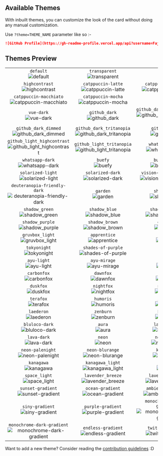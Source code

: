 <!-- DO NOT EDIT THIS FILE DIRECTLY -->
## Available Themes

With inbuilt themes, you can customize the look of the card without doing any manual customization.

Use `?theme=THEME_NAME` parameter like so :-

```md
![GitHub Profile](https://gh-readme-profile.vercel.app/api?username=FajarKim&theme=dark)
```

## Themes Preview

|                   |                   |                   |
| :---------------: | :---------------: | :---------------: |
| `default`</br>![default][default] | `transparent`</br>![transparent][transparent] | `dark`</br>![dark][dark] |
| `highcontrast`</br>![highcontrast][highcontrast] | `catppuccin-latte`</br>![catppuccin-latte][catppuccin-latte] | `catppuccin-frappe`</br>![catppuccin-frappe][catppuccin-frappe] |
| `catppuccin-macchiato`</br>![catppuccin-macchiato][catppuccin-macchiato] | `catppuccin-mocha`</br>![catppuccin-mocha][catppuccin-mocha] | `vue`</br>![vue][vue] |
| `vue-dark`</br>![vue-dark][vue-dark] | `github_dark`</br>![github_dark][github_dark] | `github_dark_highcontrast`</br>![github_dark_highcontrast][github_dark_highcontrast] |
| `github_dark_dimmed`</br>![github_dark_dimmed][github_dark_dimmed] | `github_dark_tritanopia`</br>![github_dark_tritanopia][github_dark_tritanopia] | `github_light`</br>![github_light][github_light] |
| `github_light_highcontrast`</br>![github_light_highcontrast][github_light_highcontrast] | `github_light_tritanopia`</br>![github_light_tritanopia][github_light_tritanopia] | `whatsapp-light`</br>![whatsapp-light][whatsapp-light] |
| `whatsapp-dark`</br>![whatsapp-dark][whatsapp-dark] | `buefy`</br>![buefy][buefy] | `buefy-dark`</br>![buefy-dark][buefy-dark] |
| `solarized-light`</br>![solarized-light][solarized-light] | `solarized-dark`</br>![solarized-dark][solarized-dark] | `vision-friendly-dark`</br>![vision-friendly-dark][vision-friendly-dark] |
| `deuteranopia-friendly-dark`</br>![deuteranopia-friendly-dark][deuteranopia-friendly-dark] | `garden`</br>![garden][garden] | `shadow_red`</br>![shadow_red][shadow_red] |
| `shadow_green`</br>![shadow_green][shadow_green] | `shadow_blue`</br>![shadow_blue][shadow_blue] | `shadow_orange`</br>![shadow_orange][shadow_orange] |
| `shadow_purple`</br>![shadow_purple][shadow_purple] | `shadow_brown`</br>![shadow_brown][shadow_brown] | `gruvbox`</br>![gruvbox][gruvbox] |
| `gruvbox_light`</br>![gruvbox_light][gruvbox_light] | `apprentice`</br>![apprentice][apprentice] | `radical`</br>![radical][radical] |
| `tokyonight`</br>![tokyonight][tokyonight] | `shades-of-purple`</br>![shades-of-purple][shades-of-purple] | `ayu`</br>![ayu][ayu] |
| `ayu-light`</br>![ayu-light][ayu-light] | `ayu-mirage`</br>![ayu-mirage][ayu-mirage] | `merko`</br>![merko][merko] |
| `carbonfox`</br>![carbonfox][carbonfox] | `dawnfox`</br>![dawnfox][dawnfox] | `dayfox`</br>![dayfox][dayfox] |
| `duskfox`</br>![duskfox][duskfox] | `nightfox`</br>![nightfox][nightfox] | `nordfox`</br>![nordfox][nordfox] |
| `terafox`</br>![terafox][terafox] | `humoris`</br>![humoris][humoris] | `iceberg`</br>![iceberg][iceberg] |
| `laederon`</br>![laederon][laederon] | `zenburn`</br>![zenburn][zenburn] | `bluloco`</br>![bluloco][bluloco] |
| `bluloco-dark`</br>![bluloco-dark][bluloco-dark] | `aura`</br>![aura][aura] | `lava-light`</br>![lava-light][lava-light] |
| `lava-dark`</br>![lava-dark][lava-dark] | `neon`</br>![neon][neon] | `neon-dark`</br>![neon-dark][neon-dark] |
| `neon-palenight`</br>![neon-palenight][neon-palenight] | `neon-blurange`</br>![neon-blurange][neon-blurange] | `kacho_ga`</br>![kacho_ga][kacho_ga] |
| `kanagawa`</br>![kanagawa][kanagawa] | `kanagawa_light`</br>![kanagawa_light][kanagawa_light] | `space`</br>![space][space] |
| `space_light`</br>![space_light][space_light] | `lavender_breeze`</br>![lavender_breeze][lavender_breeze] | `lavender_dream`</br>![lavender_dream][lavender_dream] |
| `sunset-gradient`</br>![sunset-gradient][sunset-gradient] | `ocean-gradient`</br>![ocean-gradient][ocean-gradient] | `ambient-gradient`</br>![ambient-gradient][ambient-gradient] |
| `siny-gradient`</br>![siny-gradient][siny-gradient] | `purple-gradient`</br>![purple-gradient][purple-gradient] | `monochrome-light-gradient`</br>![monochrome-light-gradient][monochrome-light-gradient] |
| `monochrome-dark-gradient`</br>![monochrome-dark-gradient][monochrome-dark-gradient] | `endless-gradient`</br>![endless-gradient][endless-gradient] | `twitch-gradient`</br>![twitch-gradient][twitch-gradient] |


Want to add a new theme? Consider reading the [contribution guidelines](/CONTRIBUTING.md#-themes-contribution) :D

[default]: https://github-readme-profile-alpha.vercel.app/api?username=FajarKim&theme=default
[transparent]: https://github-readme-profile-alpha.vercel.app/api?username=FajarKim&theme=transparent
[dark]: https://github-readme-profile-alpha.vercel.app/api?username=FajarKim&theme=dark
[highcontrast]: https://github-readme-profile-alpha.vercel.app/api?username=FajarKim&theme=highcontrast
[catppuccin-latte]: https://github-readme-profile-alpha.vercel.app/api?username=FajarKim&theme=catppuccin-latte
[catppuccin-frappe]: https://github-readme-profile-alpha.vercel.app/api?username=FajarKim&theme=catppuccin-frappe
[catppuccin-macchiato]: https://github-readme-profile-alpha.vercel.app/api?username=FajarKim&theme=catppuccin-macchiato
[catppuccin-mocha]: https://github-readme-profile-alpha.vercel.app/api?username=FajarKim&theme=catppuccin-mocha
[vue]: https://github-readme-profile-alpha.vercel.app/api?username=FajarKim&theme=vue
[vue-dark]: https://github-readme-profile-alpha.vercel.app/api?username=FajarKim&theme=vue-dark
[github_dark]: https://github-readme-profile-alpha.vercel.app/api?username=FajarKim&theme=github_dark
[github_dark_highcontrast]: https://github-readme-profile-alpha.vercel.app/api?username=FajarKim&theme=github_dark_highcontrast
[github_dark_dimmed]: https://github-readme-profile-alpha.vercel.app/api?username=FajarKim&theme=github_dark_dimmed
[github_dark_tritanopia]: https://github-readme-profile-alpha.vercel.app/api?username=FajarKim&theme=github_dark_tritanopia
[github_light]: https://github-readme-profile-alpha.vercel.app/api?username=FajarKim&theme=github_light
[github_light_highcontrast]: https://github-readme-profile-alpha.vercel.app/api?username=FajarKim&theme=github_light_highcontrast
[github_light_tritanopia]: https://github-readme-profile-alpha.vercel.app/api?username=FajarKim&theme=github_light_tritanopia
[whatsapp-light]: https://github-readme-profile-alpha.vercel.app/api?username=FajarKim&theme=whatsapp-light
[whatsapp-dark]: https://github-readme-profile-alpha.vercel.app/api?username=FajarKim&theme=whatsapp-dark
[buefy]: https://github-readme-profile-alpha.vercel.app/api?username=FajarKim&theme=buefy
[buefy-dark]: https://github-readme-profile-alpha.vercel.app/api?username=FajarKim&theme=buefy-dark
[solarized-light]: https://github-readme-profile-alpha.vercel.app/api?username=FajarKim&theme=solarized-light
[solarized-dark]: https://github-readme-profile-alpha.vercel.app/api?username=FajarKim&theme=solarized-dark
[vision-friendly-dark]: https://github-readme-profile-alpha.vercel.app/api?username=FajarKim&theme=vision-friendly-dark
[deuteranopia-friendly-dark]: https://github-readme-profile-alpha.vercel.app/api?username=FajarKim&theme=deuteranopia-friendly-dark
[garden]: https://github-readme-profile-alpha.vercel.app/api?username=FajarKim&theme=garden
[shadow_red]: https://github-readme-profile-alpha.vercel.app/api?username=FajarKim&theme=shadow_red
[shadow_green]: https://github-readme-profile-alpha.vercel.app/api?username=FajarKim&theme=shadow_green
[shadow_blue]: https://github-readme-profile-alpha.vercel.app/api?username=FajarKim&theme=shadow_blue
[shadow_orange]: https://github-readme-profile-alpha.vercel.app/api?username=FajarKim&theme=shadow_orange
[shadow_purple]: https://github-readme-profile-alpha.vercel.app/api?username=FajarKim&theme=shadow_purple
[shadow_brown]: https://github-readme-profile-alpha.vercel.app/api?username=FajarKim&theme=shadow_brown
[gruvbox]: https://github-readme-profile-alpha.vercel.app/api?username=FajarKim&theme=gruvbox
[gruvbox_light]: https://github-readme-profile-alpha.vercel.app/api?username=FajarKim&theme=gruvbox_light
[apprentice]: https://github-readme-profile-alpha.vercel.app/api?username=FajarKim&theme=apprentice
[radical]: https://github-readme-profile-alpha.vercel.app/api?username=FajarKim&theme=radical
[tokyonight]: https://github-readme-profile-alpha.vercel.app/api?username=FajarKim&theme=tokyonight
[shades-of-purple]: https://github-readme-profile-alpha.vercel.app/api?username=FajarKim&theme=shades-of-purple
[ayu]: https://github-readme-profile-alpha.vercel.app/api?username=FajarKim&theme=ayu
[ayu-light]: https://github-readme-profile-alpha.vercel.app/api?username=FajarKim&theme=ayu-light
[ayu-mirage]: https://github-readme-profile-alpha.vercel.app/api?username=FajarKim&theme=ayu-mirage
[merko]: https://github-readme-profile-alpha.vercel.app/api?username=FajarKim&theme=merko
[carbonfox]: https://github-readme-profile-alpha.vercel.app/api?username=FajarKim&theme=carbonfox
[dawnfox]: https://github-readme-profile-alpha.vercel.app/api?username=FajarKim&theme=dawnfox
[dayfox]: https://github-readme-profile-alpha.vercel.app/api?username=FajarKim&theme=dayfox
[duskfox]: https://github-readme-profile-alpha.vercel.app/api?username=FajarKim&theme=duskfox
[nightfox]: https://github-readme-profile-alpha.vercel.app/api?username=FajarKim&theme=nightfox
[nordfox]: https://github-readme-profile-alpha.vercel.app/api?username=FajarKim&theme=nordfox
[terafox]: https://github-readme-profile-alpha.vercel.app/api?username=FajarKim&theme=terafox
[humoris]: https://github-readme-profile-alpha.vercel.app/api?username=FajarKim&theme=humoris
[iceberg]: https://github-readme-profile-alpha.vercel.app/api?username=FajarKim&theme=iceberg
[laederon]: https://github-readme-profile-alpha.vercel.app/api?username=FajarKim&theme=laederon
[zenburn]: https://github-readme-profile-alpha.vercel.app/api?username=FajarKim&theme=zenburn
[bluloco]: https://github-readme-profile-alpha.vercel.app/api?username=FajarKim&theme=bluloco
[bluloco-dark]: https://github-readme-profile-alpha.vercel.app/api?username=FajarKim&theme=bluloco-dark
[aura]: https://github-readme-profile-alpha.vercel.app/api?username=FajarKim&theme=aura
[lava-light]: https://github-readme-profile-alpha.vercel.app/api?username=FajarKim&theme=lava-light
[lava-dark]: https://github-readme-profile-alpha.vercel.app/api?username=FajarKim&theme=lava-dark
[neon]: https://github-readme-profile-alpha.vercel.app/api?username=FajarKim&theme=neon
[neon-dark]: https://github-readme-profile-alpha.vercel.app/api?username=FajarKim&theme=neon-dark
[neon-palenight]: https://github-readme-profile-alpha.vercel.app/api?username=FajarKim&theme=neon-palenight
[neon-blurange]: https://github-readme-profile-alpha.vercel.app/api?username=FajarKim&theme=neon-blurange
[kacho_ga]: https://github-readme-profile-alpha.vercel.app/api?username=FajarKim&theme=kacho_ga
[kanagawa]: https://github-readme-profile-alpha.vercel.app/api?username=FajarKim&theme=kanagawa
[kanagawa_light]: https://github-readme-profile-alpha.vercel.app/api?username=FajarKim&theme=kanagawa_light
[space]: https://github-readme-profile-alpha.vercel.app/api?username=FajarKim&theme=space
[space_light]: https://github-readme-profile-alpha.vercel.app/api?username=FajarKim&theme=space_light
[lavender_breeze]: https://github-readme-profile-alpha.vercel.app/api?username=FajarKim&theme=lavender_breeze
[lavender_dream]: https://github-readme-profile-alpha.vercel.app/api?username=FajarKim&theme=lavender_dream
[sunset-gradient]: https://github-readme-profile-alpha.vercel.app/api?username=FajarKim&theme=sunset-gradient
[ocean-gradient]: https://github-readme-profile-alpha.vercel.app/api?username=FajarKim&theme=ocean-gradient
[ambient-gradient]: https://github-readme-profile-alpha.vercel.app/api?username=FajarKim&theme=ambient-gradient
[siny-gradient]: https://github-readme-profile-alpha.vercel.app/api?username=FajarKim&theme=siny-gradient
[purple-gradient]: https://github-readme-profile-alpha.vercel.app/api?username=FajarKim&theme=purple-gradient
[monochrome-light-gradient]: https://github-readme-profile-alpha.vercel.app/api?username=FajarKim&theme=monochrome-light-gradient
[monochrome-dark-gradient]: https://github-readme-profile-alpha.vercel.app/api?username=FajarKim&theme=monochrome-dark-gradient
[endless-gradient]: https://github-readme-profile-alpha.vercel.app/api?username=FajarKim&theme=endless-gradient
[twitch-gradient]: https://github-readme-profile-alpha.vercel.app/api?username=FajarKim&theme=twitch-gradient
